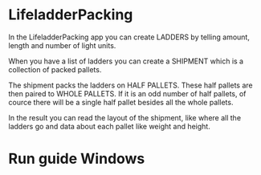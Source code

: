# LifeladderPacking
In the LifeladderPacking app you can create LADDERS by telling amount, length and number of light units.  

When you have a list of ladders you can create a SHIPMENT which is a collection of packed pallets.   

The shipment packs the ladders on HALF PALLETS. These half pallets are then paired to WHOLE PALLETS. If it is an odd number of half pallets, of cource there will be a single half pallet besides all the whole pallets.  

In the result you can read the layout of the shipment, like where all the ladders go and data about each pallet like weight and height. 

# Run guide Windows 


